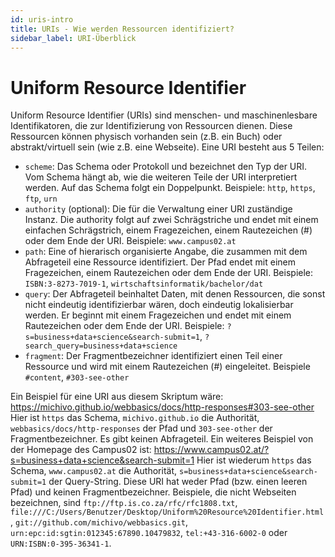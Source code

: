 ```yaml
---
id: uris-intro
title: URIs - Wie werden Ressourcen identifiziert?
sidebar_label: URI-Überblick
---
```


# Uniform Resource Identifier
Uniform Resource Identifier (URIs) sind menschen- und maschinenlesbare Identifikatoren, die
zur Identifizierung von Ressourcen dienen. Diese Ressourcen können physisch vorhanden sein (z.B. ein Buch)
oder abstrakt/virtuell sein (wie z.B. eine Webseite). Eine URI besteht aus 5 Teilen:
- `scheme`: Das Schema oder Protokoll und bezeichnet den Typ der URI. Vom Schema hängt ab, wie die weiteren Teile der URI interpretiert werden. Auf das Schema folgt ein Doppelpunkt. Beispiele: `http`, `https`, `ftp`, `urn`
- `authority` (optional): Die für die Verwaltung einer URI zuständige Instanz. Die authority folgt auf zwei Schrägstriche und endet mit einem einfachen Schrägstrich, einem Fragezeichen, einem Rautezeichen (#) oder dem Ende der URI. Beispiele: `www.campus02.at`
- `path`: Eine of hierarisch organisierte Angabe, die zusammen mit dem Abfrageteil eine Ressource identifiziert. Der Pfad endet mit einem Fragezeichen, einem Rautezeichen oder dem Ende der URI. Beispiele: `ISBN:3-8273-7019-1`, `wirtschaftsinformatik/bachelor/dat`
- `query`: Der Abfrageteil beinhaltet Daten, mit denen Ressourcen, die sonst nicht eindeutig identifizierbar wären, doch eindeutig lokalisierbar werden. Er beginnt mit einem Fragezeichen und endet mit einem Rautezeichen oder dem Ende der URI. Beispiele: `?s=business+data+science&search-submit=1`, `?search_query=business+data+science`
- `fragment`: Der Fragmentbezeichner identifiziert einen Teil einer Ressource und wird mit einem Rautezeichen (#) eingeleitet. Beispiele `#content`, `#303-see-other`

Ein Beispiel für eine URI aus diesem Skriptum wäre: https://michivo.github.io/webbasics/docs/http-responses#303-see-other
Hier ist `https` das Schema, `michivo.github.io` die Authorität, `webbasics/docs/http-responses` der Pfad und `303-see-other` der Fragmentbezeichner. Es gibt keinen Abfrageteil.
Ein weiteres Beispiel von der Homepage des Campus02 ist: https://www.campus02.at/?s=business+data+science&search-submit=1
Hier ist wiederum `https` das Schema, `www.campus02.at` die Authorität, `s=business+data+science&search-submit=1` der Query-String. Diese URI hat weder Pfad (bzw. einen leeren Pfad) und keinen Fragmentbezeichner.
Beispiele, die nicht Webseiten bezeichnen, sind `ftp://ftp.is.co.za/rfc/rfc1808.txt`, `file:///C:/Users/Benutzer/Desktop/Uniform%20Resource%20Identifier.html`, `git://github.com/michivo/webbasics.git`, `urn:epc:id:sgtin:012345:67890.10479832`, `tel:+43-316-6002-0` oder `URN:ISBN:0-395-36341-1`.

